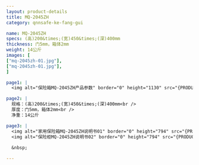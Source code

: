 ```yaml
---
layout: product-details
title: MQ-2045ZH
category: qnnsafe-ke-fang-gui

name: MQ-2045ZH
specs: (高)200&times;(宽)450&times;(深)400mm
thickness: 门5mm，箱体2mm
weight: 14公斤
images: [
["mq-2045zh-01.jpg"],
["mq-2045zh-01.jpg"],
]

page1: |
  <img alt="保险箱MQ-2045ZH产品参数" border="0" height="1130" src="{PRODUCT_IMAGES}twcps1.jpg" width="538" />

page2: |
  规格：(高)200&times;(宽)450&times;(深)400mm<br />
  厚度：门5mm，箱体2mm<br />
  净重：14公斤

page3: |
  <img alt="家用保险箱MQ-2045ZH说明书01" border="0" height="794" src="{PRODUCT_IMAGES}mq2045zh-sm01.jpg" width="538" />
  <img alt="保险柜MQ-2045ZH说明书02" border="0" height="794" src="{PRODUCT_IMAGES}mq2045zh-sm02.jpg" width="538" />
  
  &nbsp;

---
```

